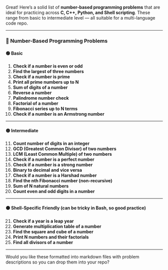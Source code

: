 Great! Here’s a solid list of **number-based programming problems** that are ideal for practicing across **C, C++, Python, and Shell scripting**. These range from basic to intermediate level — all suitable for a multi-language code repo.

---

### 🔢 Number-Based Programming Problems

#### 🟢 Basic

1. **Check if a number is even or odd**
2. **Find the largest of three numbers**
3. **Check if a number is prime**
4. **Print all prime numbers up to N**
5. **Sum of digits of a number**
6. **Reverse a number**
7. **Palindrome number check**
8. **Factorial of a number**
9. **Fibonacci series up to N terms**
10. **Check if a number is an Armstrong number**

---

#### 🟡 Intermediate

11. **Count number of digits in an integer**
12. **GCD (Greatest Common Divisor) of two numbers**
13. **LCM (Least Common Multiple) of two numbers**
14. **Check if a number is a perfect number**
15. **Check if a number is a strong number**
16. **Binary to decimal and vice versa**
17. **Check if a number is a Harshad number**
18. **Find the nth Fibonacci number (non-recursive)**
19. **Sum of N natural numbers**
20. **Count even and odd digits in a number**

---

#### 🟠 Shell-Specific Friendly (can be tricky in Bash, so good practice)

21. **Check if a year is a leap year**
22. **Generate multiplication table of a number**
23. **Find the square and cube of a number**
24. **Print N numbers and their factorials**
25. **Find all divisors of a number**

---

Would you like these formatted into markdown files with problem descriptions so you can drop them into your repo?
